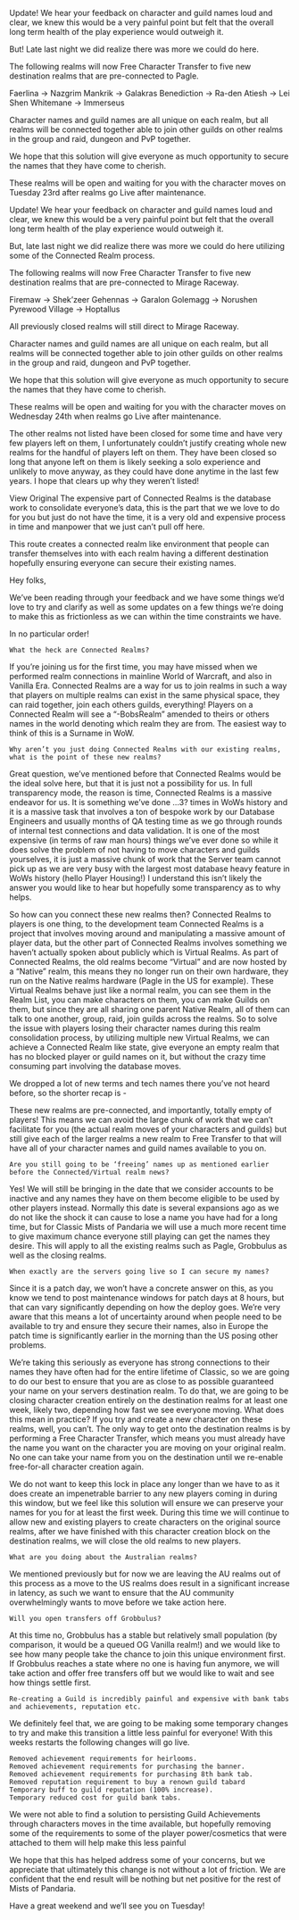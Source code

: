 Update! We hear your feedback on character and guild names loud and clear, we
knew this would be a very painful point but felt that the overall long term
health of the play experience would outweigh it.

But! Late last night we did realize there was more we could do here.

The following realms will now Free Character Transfer to five new destination
realms that are pre-connected to Pagle.

Faerlina → Nazgrim Mankrik → Galakras Benediction → Ra-den Atiesh → Lei Shen
Whitemane → Immerseus

Character names and guild names are all unique on each realm, but all realms
will be connected together able to join other guilds on other realms in the
group and raid, dungeon and PvP together.

We hope that this solution will give everyone as much opportunity to secure the
names that they have come to cherish.

These realms will be open and waiting for you with the character moves on
Tuesday 23rd after realms go Live after maintenance.

Update! We hear your feedback on character and guild names loud and clear, we
knew this would be a very painful point but felt that the overall long term
health of the play experience would outweigh it.

But, late last night we did realize there was more we could do here utilizing
some of the Connected Realm process.

The following realms will now Free Character Transfer to five new destination
realms that are pre-connected to Mirage Raceway.

Firemaw → Shek’zeer Gehennas → Garalon Golemagg → Norushen Pyrewood Village →
Hoptallus

All previously closed realms will still direct to Mirage Raceway.

Character names and guild names are all unique on each realm, but all realms
will be connected together able to join other guilds on other realms in the
group and raid, dungeon and PvP together.

We hope that this solution will give everyone as much opportunity to secure the
names that they have come to cherish.

These realms will be open and waiting for you with the character moves on
Wednesday 24th when realms go Live after maintenance.

The other realms not listed have been closed for some time and have very few
players left on them, I unfortunately couldn’t justify creating whole new realms
for the handful of players left on them. They have been closed so long that
anyone left on them is likely seeking a solo experience and unlikely to move
anyway, as they could have done anytime in the last few years. I hope that
clears up why they weren’t listed!

View Original The expensive part of Connected Realms is the database work to
consolidate everyone’s data, this is the part that we we love to do for you but
just do not have the time, it is a very old and expensive process in time and
manpower that we just can’t pull off here.

This route creates a connected realm like environment that people can transfer
themselves into with each realm having a different destination hopefully
ensuring everyone can secure their existing names.

Hey folks,

We’ve been reading through your feedback and we have some things we’d love to
try and clarify as well as some updates on a few things we’re doing to make this
as frictionless as we can within the time constraints we have.

In no particular order!

    What the heck are Connected Realms?

If you’re joining us for the first time, you may have missed when we performed
realm connections in mainline World of Warcraft, and also in Vanilla Era.
Connected Realms are a way for us to join realms in such a way that players on
multiple realms can exist in the same physical space, they can raid together,
join each others guilds, everything! Players on a Connected Realm will see a
“-BobsRealm” amended to theirs or others names in the world denoting which realm
they are from. The easiest way to think of this is a Surname in WoW.

    Why aren’t you just doing Connected Realms with our existing realms, what is the point of these new realms?

Great question, we’ve mentioned before that Connected Realms would be the ideal
solve here, but that it is just not a possibility for us. In full transparency
mode, the reason is time, Connected Realms is a massive endeavor for us. It is
something we’ve done …3? times in WoWs history and it is a massive task that
involves a ton of bespoke work by our Database Engineers and usually months of
QA testing time as we go through rounds of internal test connections and data
validation. It is one of the most expensive (in terms of raw man hours) things
we’ve ever done so while it does solve the problem of not having to move
characters and guilds yourselves, it is just a massive chunk of work that the
Server team cannot pick up as we are very busy with the largest most database
heavy feature in WoWs history (hello Player Housing!) I understand this isn’t
likely the answer you would like to hear but hopefully some transparency as to
why helps.

So how can you connect these new realms then? Connected Realms to players is one
thing, to the development team Connected Realms is a project that involves
moving around and manipulating a massive amount of player data, but the other
part of Connected Realms involves something we haven’t actually spoken about
publicly which is Virtual Realms. As part of Connected Realms, the old realms
become “Virtual” and are now hosted by a “Native” realm, this means they no
longer run on their own hardware, they run on the Native realms hardware (Pagle
in the US for example). These Virtual Realms behave just like a normal realm,
you can see them in the Realm List, you can make characters on them, you can
make Guilds on them, but since they are all sharing one parent Native Realm, all
of them can talk to one another, group, raid, join guilds across the realms. So
to solve the issue with players losing their character names during this realm
consolidation process, by utilizing multiple new Virtual Realms, we can achieve
a Connected Realm like state, give everyone an empty realm that has no blocked
player or guild names on it, but without the crazy time consuming part involving
the database moves.

We dropped a lot of new terms and tech names there you’ve not heard before, so
the shorter recap is -

These new realms are pre-connected, and importantly, totally empty of players!
This means we can avoid the large chunk of work that we can’t facilitate for you
(the actual realm moves of your characters and guilds) but still give each of
the larger realms a new realm to Free Transfer to that will have all of your
character names and guild names available to you on.

    Are you still going to be ‘freeing’ names up as mentioned earlier before the Connected/Virtual realm news?

Yes! We will still be bringing in the date that we consider accounts to be
inactive and any names they have on them become eligible to be used by other
players instead. Normally this date is several expansions ago as we do not like
the shock it can cause to lose a name you have had for a long time, but for
Classic Mists of Pandaria we will use a much more recent time to give maximum
chance everyone still playing can get the names they desire. This will apply to
all the existing realms such as Pagle, Grobbulus as well as the closing realms.

    When exactly are the servers going live so I can secure my names?

Since it is a patch day, we won’t have a concrete answer on this, as you know we
tend to post maintenance windows for patch days at 8 hours, but that can vary
significantly depending on how the deploy goes. We’re very aware that this means
a lot of uncertainty around when people need to be available to try and ensure
they secure their names, also in Europe the patch time is significantly earlier
in the morning than the US posing other problems.

We’re taking this seriously as everyone has strong connections to their names
they have often had for the entire lifetime of Classic, so we are going to do
our best to ensure that you are as close to as possible guaranteed your name on
your servers destination realm. To do that, we are going to be closing character
creation entirely on the destination realms for at least one week, likely two,
depending how fast we see everyone moving. What does this mean in practice? If
you try and create a new character on these realms, well, you can’t. The only
way to get onto the destination realms is by performing a Free Character
Transfer, which means you must already have the name you want on the character
you are moving on your original realm. No one can take your name from you on the
destination until we re-enable free-for-all character creation again.

We do not want to keep this lock in place any longer than we have to as it does
create an impenetrable barrier to any new players coming in during this window,
but we feel like this solution will ensure we can preserve your names for you
for at least the first week. During this time we will continue to allow new and
existing players to create characters on the original source realms, after we
have finished with this character creation block on the destination realms, we
will close the old realms to new players.

    What are you doing about the Australian realms?

We mentioned previously but for now we are leaving the AU realms out of this
process as a move to the US realms does result in a significant increase in
latency, as such we want to ensure that the AU community overwhelmingly wants to
move before we take action here.

    Will you open transfers off Grobbulus?

At this time no, Grobbulus has a stable but relatively small population (by
comparison, it would be a queued OG Vanilla realm!) and we would like to see how
many people take the chance to join this unique environment first. If Grobbulus
reaches a state where no one is having fun anymore, we will take action and
offer free transfers off but we would like to wait and see how things settle
first.

    Re-creating a Guild is incredibly painful and expensive with bank tabs and achievements, reputation etc.

We definitely feel that, we are going to be making some temporary changes to try
and make this transition a little less painful for everyone! With this weeks
restarts the following changes will go live.

    Removed achievement requirements for heirlooms.
    Removed achievement requirements for purchasing the banner.
    Removed achievement requirements for purchasing 8th bank tab.
    Removed reputation requirement to buy a renown guild tabard
    Temporary buff to guild reputation (100% increase).
    Temporary reduced cost for guild bank tabs.

We were not able to find a solution to persisting Guild Achievements through
characters moves in the time available, but hopefully removing some of the
requirements to some of the player power/cosmetics that were attached to them
will help make this less painful

We hope that this has helped address some of your concerns, but we appreciate
that ultimately this change is not without a lot of friction. We are confident
that the end result will be nothing but net positive for the rest of Mists of
Pandaria.

Have a great weekend and we’ll see you on Tuesday!
